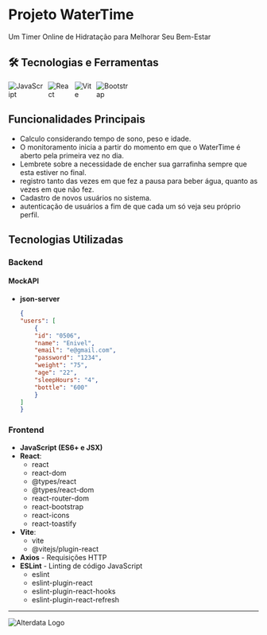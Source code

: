 # Projeto WaterTime

Um Timer Online de Hidratação para Melhorar Seu Bem-Estar

## 🛠️ Tecnologias e Ferramentas

<div style="display: flex; justify-content: space-between; width: 50%;" >
  <img src="https://img.shields.io/badge/JavaScript-323330?style=for-the-badge&logo=javascript&logoColor=F7DF1E" alt="JavaScript" style="margin-right: 10px;"/>
  <img src="https://img.shields.io/badge/React-20232A?style=for-the-badge&logo=react&logoColor=61DAFB" alt="React" style="margin-right: 10px;"/>
  <img src="https://img.shields.io/badge/Vite-646CFF?style=for-the-badge&logo=vite&logoColor=white" alt="Vite" style="margin-right: 10px;"/>
  <img src="https://img.shields.io/badge/Bootstrap-316192?style=for-the-badge&logo=bootstrap&logoColor=white" alt="Bootstrap" style="margin-right: 10px;"/>  
</div>

## Funcionalidades Principais

- Calculo considerando tempo de sono, peso e idade.
- O monitoramento inicia a partir do momento em que o WaterTime é aberto pela primeira vez no dia. 
- Lembrete sobre a necessidade de encher sua garrafinha sempre que esta estiver no final. 
- registro tanto das vezes em que fez a pausa para beber água, quanto as vezes em que não fez.
- Cadastro de novos usuários no sistema.
- autenticação de usuários a fim de que cada um só veja seu próprio perfil.

## Tecnologias Utilizadas

### Backend

#### MockAPI
- **json-server**

    ```json
    {
    "users": [
        {
        "id": "0506",
        "name": "Enivel",
        "email": "e@gmail.com",
        "password": "1234",
        "weight": "75",
        "age": "22",
        "sleepHours": "4",
        "bottle": "600"
        }
    ]
    }

### Frontend

- **JavaScript (ES6+ e JSX)**
- **React**:
  - react
  - react-dom
  - @types/react
  - @types/react-dom
  - react-router-dom
  - react-bootstrap
  - react-icons
  - react-toastify
- **Vite**:
  - vite
  - @vitejs/plugin-react
- **Axios** - Requisições HTTP
- **ESLint** - Linting de código JavaScript
  - eslint
  - eslint-plugin-react
  - eslint-plugin-react-hooks
  - eslint-plugin-react-refresh

---

![Alterdata Logo](https://pbs.twimg.com/profile_images/1570492050675490817/74R-W1qz_400x400.jpg)
